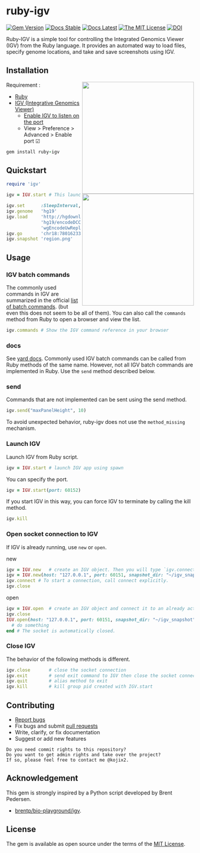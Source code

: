 # ruby-igv

[![Gem Version](https://badge.fury.io/rb/ruby-igv.svg)](https://badge.fury.io/rb/ruby-igv)
[![Docs Stable](https://img.shields.io/badge/docs-stable-blue.svg)](https://rubydoc.info/gems/ruby-igv)
[![Docs Latest](https://img.shields.io/badge/docs-latest-blue.svg)](https://kojix2.github.io/ruby-igv)
[![The MIT License](https://img.shields.io/badge/license-MIT-orange.svg)](LICENSE.txt)
[![DOI](https://zenodo.org/badge/281373245.svg)](https://zenodo.org/badge/latestdoi/281373245)

Ruby-IGV is a simple tool for controlling the Integrated Genomics Viewer (IGV) from the Ruby language. It provides an automated way to load files, specify genome locations, and take and save screenshots using IGV.

## Installation

<img src="https://user-images.githubusercontent.com/5798442/182540876-c3ca2906-7d05-4c93-9107-ce4135ae9765.png" width="300" align="right">

Requirement : 

* [Ruby](https://github.com/ruby/ruby)
* [IGV (Integrative Genomics Viewer)](http://software.broadinstitute.org/software/igv/)
  * [Enable IGV to listen on the port](https://software.broadinstitute.org/software/igv/Preferences#Advanced)
  * View > Preference > Advanced > Enable port ☑

```ruby
gem install ruby-igv
```

## Quickstart

<img src="https://user-images.githubusercontent.com/5798442/182623864-a9fa59aa-abb9-4cb1-8311-2b3479b7414e.png" width="300" align="right">

```ruby
require 'igv'

igv = IGV.start # This launch IGV

igv.set      :SleepInterval, 200 # give a time interval
igv.genome   'hg19'
igv.load     'http://hgdownload.cse.ucsc.edu/goldenPath/' \
             'hg19/encodeDCC/wgEncodeUwRepliSeq/' \
             'wgEncodeUwRepliSeqK562G1AlnRep1.bam'
igv.go       'chr18:78016233-78016640'
igv.snapshot 'region.png'
```

## Usage

### IGV batch commands

The commonly used commands in IGV are summarized in the official [list of batch commands](https://github.com/igvteam/igv/wiki/Batch-commands). (but even this does not seem to be all of them). You can also call the `commands` method from Ruby to open a browser and view the list.

```ruby
igv.commands # Show the IGV command reference in your browser
```

### docs

See [yard docs](https://rubydoc.info/gems/ruby-igv/IGV). Commonly used IGV batch commands can be called from Ruby methods of the same name. However, not all IGV batch commands are implemented in Ruby. Use the `send` method described below.

### send

Commands that are not implemented can be sent using the send method.

```ruby
igv.send("maxPanelHeight", 10)
```

To avoid unexpected behavior, ruby-igv does not use the `method_missing` mechanism.

### Launch IGV

Launch IGV from Ruby script.

```ruby
igv = IGV.start # launch IGV app using spawn
```

You can specify the port.

```ruby
igv = IGV.start(port: 60152)
```

If you start IGV in this way, you can force IGV to terminate by calling the kill method.

```ruby
igv.kill
```

### Open socket connection to IGV

If IGV is already running, use `new` or `open`.

new

```ruby
igv = IGV.new   # create an IGV object. Then you will type `igv.connect`
igv = IGV.new(host: "127.0.0.1", port: 60151, snapshot_dir: "~/igv_snapshot")
igv.connect # To start a connection, call connect explicitly.
igv.close
```

open

```ruby
igv = IGV.open  # create an IGV object and connect it to an already activated IGV.
igv.close
IGV.open(host: "127.0.0.1", port: 60151, snapshot_dir: "~/igv_snapshot") do |igv|
  # do something
end # The socket is automatically closed.
```

### Close IGV

The behavior of the following methods is different.

```ruby
igv.close       # close the socket connection
igv.exit        # send exit command to IGV then close the socket connection
igv.quit        # alias method to exit
igv.kill        # kill group pid created with IGV.start
```

## Contributing

* [Report bugs](https://github.com/kojix2/ruby-igv/issues)
* Fix bugs and submit [pull requests](https://github.com/kojix2/ruby-igv/pulls)
* Write, clarify, or fix documentation
* Suggest or add new features

```
Do you need commit rights to this repository?
Do you want to get admin rights and take over the project?
If so, please feel free to contact me @kojix2.
```

## Acknowledgement
This gem is strongly inspired by a Python script developed by Brent Pedersen.
* [brentp/bio-playground/igv](https://github.com/brentp/bio-playground).

## License

The gem is available as open source under the terms of the [MIT License](https://opensource.org/licenses/MIT).
